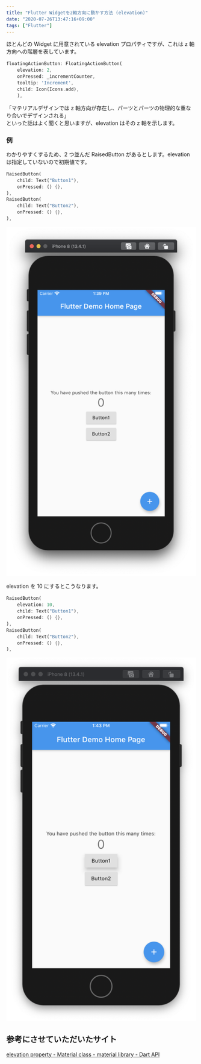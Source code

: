 ```yaml
---
title: "Flutter Widgetをz軸方向に動かす方法 (elevation)"
date: "2020-07-26T13:47:16+09:00"
tags: ["Flutter"]
---
```


ほとんどの Widget に用意されている elevation プロパティですが、これは z 軸方向への階層を表しています。

```dart
floatingActionButton: FloatingActionButton(
    elevation: 2,
    onPressed: _incrementCounter,
    tooltip: 'Increment',
    child: Icon(Icons.add),
    ),
```

「マテリアルデザインでは z 軸方向が存在し、パーツとパーツの物理的な重なり合いでデザインされる」  
といった話はよく聞くと思いますが、elevation はその z 軸を示します。

### 例

わかりやすくするため、2 つ並んだ RaisedButton があるとします。elevation は指定していないので初期値です。

```dart
RaisedButton(
    child: Text("Button1"),
    onPressed: () {},
),
RaisedButton(
    child: Text("Button2"),
    onPressed: () {},
),
```

![](20200726134154.png)

elevation を 10 にするとこうなります。

```dart
RaisedButton(
    elevation: 10,
    child: Text("Button1"),
    onPressed: () {},
),
RaisedButton(
    child: Text("Button2"),
    onPressed: () {},
),
```

![](20200726134529.png)

## 参考にさせていただいたサイト

[elevation property - Material class - material library - Dart API](https://api.flutter.dev/flutter/material/Material/elevation.html)
